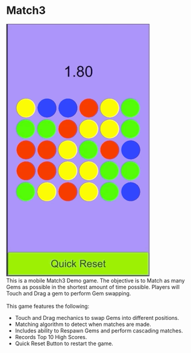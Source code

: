 # Match3
![](Match3Demo.gif)
</br>
This is a mobile Match3 Demo game. The objective is to Match as many Gems as possible in the shortest amount of time possible. Players will Touch and Drag a gem to perform Gem swapping.
</br>
</br>
This game features the following:
* Touch and Drag mechanics to swap Gems into different positions.
* Matching algorithm to detect when matches are made.
* Includes ability to Respawn Gems and perform cascading matches.
* Records Top 10 High Scores.
* Quick Reset Button to restart the game.

